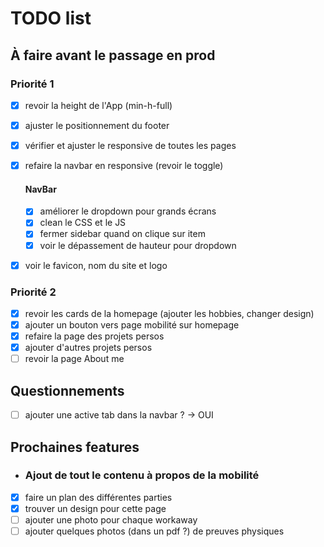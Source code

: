 # TODO list

## À faire avant le passage en prod

### Priorité 1

* [x] revoir la height de l'App (min-h-full)
* [x] ajuster le positionnement du footer
* [x] vérifier et ajuster le responsive de toutes les pages
* [x] refaire la navbar en responsive (revoir le toggle)

    #### NavBar
    * [x] améliorer le dropdown pour grands écrans
    * [x] clean le CSS et le JS
    * [x] fermer sidebar quand on clique sur item
    * [x] voir le dépassement de hauteur pour dropdown

* [x] voir le favicon, nom du site et logo

### Priorité 2

* [x] revoir les cards de la homepage (ajouter les hobbies, changer design)
* [x] ajouter un bouton vers page mobilité sur homepage
* [x] refaire la page des projets persos
* [x] ajouter d'autres projets persos
* [ ] revoir la page About me

## Questionnements

* [ ] ajouter une active tab dans la navbar ? -> OUI

## Prochaines features

* ### Ajout de tout le contenu à propos de la mobilité

* [x] faire un plan des différentes parties
* [x] trouver un design pour cette page
* [ ] ajouter une photo pour chaque workaway
* [ ] ajouter quelques photos (dans un pdf ?) de preuves physiques 
